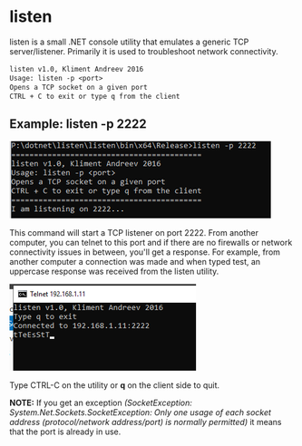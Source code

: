 # listen

listen is a small .NET console utility that emulates a generic TCP server/listener.
Primarily it is used to troubleshoot network connectivity.

```
listen v1.0, Kliment Andreev 2016
Usage: listen -p <port>
Opens a TCP socket on a given port
CTRL + C to exit or type q from the client
```

## Example: listen -p 2222

![listen](listen.png)


This command will start a TCP listener on port 2222. From another computer, you can telnet to this port and if there are no firewalls or network connectivity issues in between, you'll get a response.
For example, from another computer a connection was made and when typed test, an uppercase response was received from the listen utility.

![reponse](response.png)

Type CTRL-C on the utility or **q** on the client side to quit.

**NOTE:** If you get an exception *(SocketException: System.Net.Sockets.SocketException: Only one usage of each socket address (protocol/network address/port) is normally permitted)* it means that the port is already in use.

